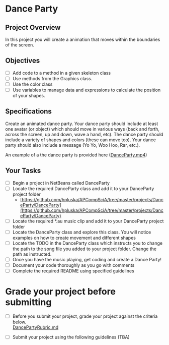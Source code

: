 # Dance Party

## Project Overview
In this project you will create a animation that moves within the boundaries of the screen. 

## Objectives

- [ ] Add code to a method in a given skeleton class
- [ ] Use methods from the Graphics class.
- [ ] Use the color class
- [ ] Use variables to manage data and expressions to calculate the position of your
shapes.

## Specifications

Create an animated dance party. Your dance party should include at least one avatar (or object) which should move in various ways (back and forth, across the screen, up and down, wave a hand, etc). The dance party should include a variety of shapes and colors (these can move too). Your dance party should also include a message (Yo Yo, Woo Hoo, Rar, etc.).

An example of a the dance party is provided here ([DanceParty.mp4](DanceParty.mp4))

## Your Tasks

- [ ] Begin a project in NetBeans called DanceParty
- [ ] Locate the required DanceParty class and add it to your DanceParty project folder
	- [https://github.com/hpluska/APCompSciA/tree/master/projects/DanceParty/DanceParty](https://github.com/hpluska/APCompSciA/tree/master/projects/DanceParty/DanceParty)
- [ ] Locate the required *.au music clip and add it to your DanceParty project folder
- [ ] Locate the DanceParty class and explore this class.  You will notice examples on how to create movement and different shapes
- [ ] Locate the TODO in the DanceParty class which instructs you to change the path to the song file you added to your project folder.  Change the path as instructed. 
- [ ] Once you have the music playing, get coding and create a Dance Party!
- [ ] Document your code thoroughly as you go with comments
- [ ] Complete the required README using specified guidelines

# Grade your project before submitting

- [ ] Before you submit your project, grade your project against the criteria below.  
	[DancePartyRubric.md](DancePartyRubric.md)
- [ ] Submit your project using the following guidelines (TBA)
	



